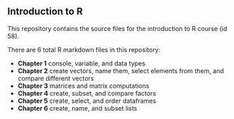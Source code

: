 ## Introduction to R

This repository contains the source files for the introduction to R course (id 58).

There are 6 total R markdown files in this repository:
* **Chapter 1** console, variable, and data types
* **Chapter 2** create vectors, name them, select elements from them, and compare different vectors
* **Chapter 3** matrices and matrix computations
* **Chapter 4** create, subset, and compare factors
* **Chapter 5** create, select, and order dataframes
* **Chapter 6** create, name, and subset lists
